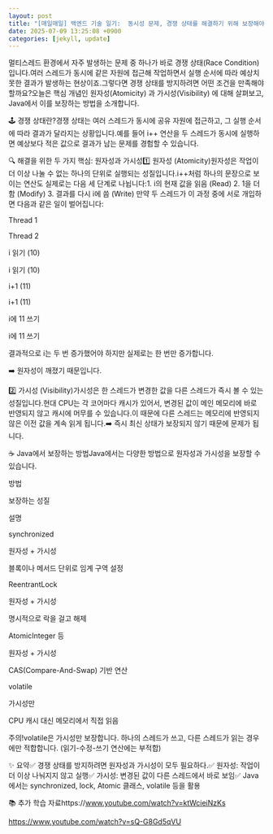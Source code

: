 ```yaml
---
layout: post
title: "[매일매일] 백엔드 기술 일기:  동시성 문제, 경쟁 상태를 해결하기 위해 보장해야 할 것들" 
date: 2025-07-09 13:25:08 +0900
categories: [jekyll, update]
---
```







멀티스레드 환경에서 자주 발생하는 문제 중 하나가 바로 경쟁 상태(Race Condition) 입니다.여러 스레드가 동시에 같은 자원에 접근해 작업하면서 실행 순서에 따라 예상치 못한 결과가 발생하는 현상이죠.그렇다면 경쟁 상태를 방지하려면 어떤 조건을 만족해야 할까요?오늘은 핵심 개념인 원자성(Atomicity) 과 가시성(Visibility) 에 대해 살펴보고, Java에서 이를 보장하는 방법을 소개합니다.




 







 



🕹️ 경쟁 상태란?경쟁 상태는 여러 스레드가 동시에 공유 자원에 접근하고, 그 실행 순서에 따라 결과가 달라지는 상황입니다.예를 들어 i++ 연산을 두 스레드가 동시에 실행하면 예상보다 적은 값으로 결과가 남는 문제를 경험할 수 있습니다.




 







 



🔍 해결을 위한 두 가지 핵심: 원자성과 가시성1️⃣ 원자성 (Atomicity)원자성은 작업이 더 이상 나눌 수 없는 하나의 단위로 실행되는 성질입니다.i++처럼 하나의 문장으로 보이는 연산도 실제로는 다음 세 단계로 나뉩니다:1. i의 현재 값을 읽음 (Read) 2. 1을 더함 (Modify) 3. 결과를 다시 i에 씀 (Write) 만약 두 스레드가 이 과정 중에 서로 개입하면 다음과 같은 일이 벌어집니다:




 





Thread 1

Thread 2

i 읽기 (10)



i 읽기 (10)

i+1 (11)

i+1 (11)

i에 11 쓰기

i에 11 쓰기






 



결과적으로 i는 두 번 증가했어야 하지만 실제로는 한 번만 증가합니다.




 















➡️ 원자성이 깨졌기 때문입니다.




 







 



2️⃣ 가시성 (Visibility)가시성은 한 스레드가 변경한 값을 다른 스레드가 즉시 볼 수 있는 성질입니다.현대 CPU는 각 코어마다 캐시가 있어서, 변경된 값이 메인 메모리에 바로 반영되지 않고 캐시에 머무를 수 있습니다.이 때문에 다른 스레드는 메모리에 반영되지 않은 이전 값을 계속 읽게 됩니다.➡️ 즉시 최신 상태가 보장되지 않기 때문에 문제가 됩니다.




 



















 



☕ Java에서 보장하는 방법Java에서는 다양한 방법으로 원자성과 가시성을 보장할 수 있습니다.




 





방법

보장하는 성질

설명

synchronized

원자성 + 가시성

블록이나 메서드 단위로 임계 구역 설정

ReentrantLock

원자성 + 가시성

명시적으로 락을 걸고 해제

AtomicInteger 등

원자성 + 가시성

CAS(Compare-And-Swap) 기반 연산

volatile

가시성만

CPU 캐시 대신 메모리에서 직접 읽음






 



주의!volatile은 가시성만 보장합니다. 하나의 스레드가 쓰고, 다른 스레드가 읽는 경우에만 적합합니다. (읽기-수정-쓰기 연산에는 부적합)




 







 



✨ 요약✅ 경쟁 상태를 방지하려면 원자성과 가시성이 모두 필요하다.✅ 원자성: 작업이 더 이상 나눠지지 않고 실행✅ 가시성: 변경된 값이 다른 스레드에서 바로 보임✅ Java에서는 synchronized, lock, Atomic 클래스, volatile 등을 활용




 







 



📚 추가 학습 자료https://www.youtube.com/watch?v=ktWcieiNzKs




 











https://www.youtube.com/watch?v=sQ-G8Gd5qVU




 











​




 
